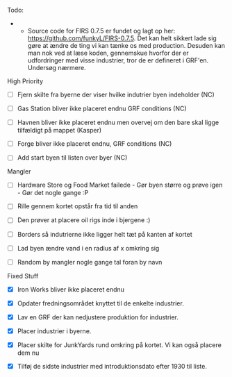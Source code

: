 Todo:
- - Source code for FIRS 0.7.5 er fundet og lagt op her: https://github.com/funkyL/FIRS-0.7.5. Det kan helt sikkert lade sig gøre at ændre de ting vi kan tænke os med production. Desuden kan man nok ved at læse koden, gennemskue hvorfor der er udfordringer med visse industrier, tror de er defineret i GRF'en. Undersøg nærmere.

High Priority
 - [ ] Fjern skilte fra byerne der viser hvilke indutrier byen indeholder (NC)
 - [ ] Gas Station bliver ikke placeret endnu GRF conditions (NC)
 - [ ] Havnen bliver ikke placeret endnu men overvej om den bare skal ligge tilfældigt på mappet (Kasper)
 - [ ] Forge bliver ikke placeret endnu, GRF conditions (NC)
 - [ ] Add start byen til listen over byer (NC)




Mangler
 - [ ] Hardware Store og Food Market failede - Gør byen større og prøve igen - Gør det nogle gange :P 
 - [ ] Rille gennem kortet opstår fra tid til anden
 - [ ] Den prøver at placere oil rigs inde i bjergene :)
 - [ ] Borders så indutrierne ikke ligger helt tæt på kanten af kortet
 - [ ] Lad byen ændre vand i en radius af x omkring sig

 - [ ] Random by mangler nogle gange tal foran by navn
 


Fixed Stuff
  - [x] Iron Works bliver ikke placeret endnu
  - [x] Opdater fredningsområdet knyttet til de enkelte industrier.
  - [x] Lav en GRF der kan nedjustere produktion for industrier.
  - [x] Placer industrier i byerne.
  - [x] Placer skilte for JunkYards rund omkring på kortet. Vi kan også placere dem nu
  - [x] Tilføj de sidste industrier med introduktionsdato efter 1930 til liste.
 
